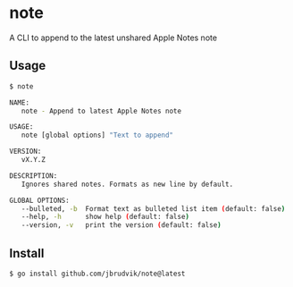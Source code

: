 # note

A CLI to append to the latest unshared Apple Notes note

## Usage

```sh
$ note

NAME:
   note - Append to latest Apple Notes note

USAGE:
   note [global options] "Text to append"

VERSION:
   vX.Y.Z

DESCRIPTION:
   Ignores shared notes. Formats as new line by default.

GLOBAL OPTIONS:
   --bulleted, -b  Format text as bulleted list item (default: false)
   --help, -h      show help (default: false)
   --version, -v   print the version (default: false)
```

## Install

```sh
$ go install github.com/jbrudvik/note@latest
```
